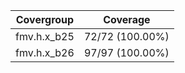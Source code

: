 
|Covergroup|Coverage|
|:--------:|:------:|
|fmv.h.x_b25|72/72 (100.00%)|
|fmv.h.x_b26|97/97 (100.00%)|
